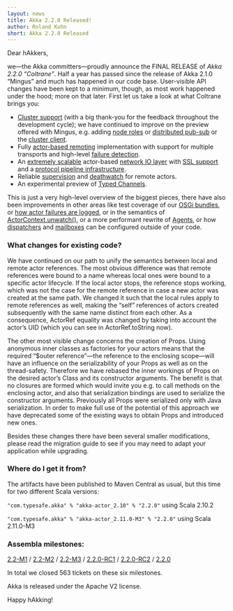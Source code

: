 ```yaml
---
layout: news
title: Akka 2.2.0 Released!
author: Roland Kuhn
short: Akka 2.2.0 Released
---
```


Dear hAkkers,

we—the Akka committers—proudly announce the FINAL RELEASE of *Akka 2.2.0
“Coltrane”*. Half a year has passed since the release of Akka 2.1.0 “Mingus” and
much has happened in our code base. User-visible API changes have been kept to
a minimum, though, as most work happened under the hood; more on that later.
First let us take a look at what Coltrane brings you:

* [Cluster support](http://doc.akka.io/docs/akka/2.2.0/common/cluster.html)
  (with a big thank-you for the feedback throughout the development cycle); we
  have continued to improve on the preview offered with Mingus, e.g. adding
  [node roles](http://doc.akka.io/docs/akka/2.2.0/scala/cluster-usage.html#Node_Roles)
  or [distributed pub-sub](http://doc.akka.io/docs/akka/2.2.0/scala/cluster-usage.html#Distributed_Publish_Subscribe_Pattern)
  or the [cluster client](http://doc.akka.io/docs/akka/2.2.0/scala/cluster-usage.html#Cluster_Client).
* Fully [actor-based remoting](http://doc.akka.io/docs/akka/2.2.0/java/remoting.html) implementation with support for multiple
  transports and high-level [failure detection](http://doc.akka.io/docs/akka/2.2.0/scala/remoting.html#Failure_Detector).
* An [extremely scalable](http://spray.io/blog/2013-05-24-benchmarking-spray/) actor-based [network IO layer](http://doc.akka.io/docs/akka/2.2.0/java/io.html) 
  with [SSL support](http://doc.akka.io/docs/akka/2.2.0/java/io-tcp.html#Usage_Example__TcpPipelineHandler_and_SSL) and a
  [protocol pipeline infrastructure](http://doc.akka.io/docs/akka/2.2.0/scala/io-codec.html).
* Reliable [supervision](http://doc.akka.io/docs/akka/2.2.0/java/remoting.html#Creating_Actors_Remotely) and 
  [deathwatch](http://doc.akka.io/docs/akka/2.2.0/scala/remoting.html#Watching_Remote_Actors) for remote actors.
* An experimental preview of [Typed Channels](http://doc.akka.io/docs/akka/2.2.0/scala/typed-channels.html).

This is just a very high-level overview of the biggest pieces, there have also
been improvements in other areas like test coverage of our [OSGi bundles](https://github.com/akka/akka/tree/v2.2.0/akka-samples/akka-sample-osgi-dining-hakkers), or [how
actor failures are logged](http://doc.akka.io/japi/akka/2.2.0/akka/actor/SupervisorStrategy.html#logFailure(akka.actor.ActorContext,%20akka.actor.ActorRef,%20java.lang.Throwable,%20akka.actor.SupervisorStrategy.Directive)),
or in the semantics of [ActorContext.unwatch()](http://doc.akka.io/docs/akka/2.2.0/scala/actors.html#Lifecycle_Monitoring_aka_DeathWatch), or a
more performant rewrite of [Agents](http://doc.akka.io/docs/akka/2.2.0/scala/agents.html), or how [dispatchers](http://doc.akka.io/docs/akka/2.2.0/scala/dispatchers.html) and 
[mailboxes](http://doc.akka.io/docs/akka/2.2.0/scala/mailboxes.html) can be configured outside of your code.

### What changes for existing code?

We have continued on our path to unify the semantics between local and remote
actor references. The most obvious difference was that remote references were
bound to a name whereas local ones were bound to a specific actor lifecycle. If
the local actor stops, the reference stops working, which was not the case for
the remote reference in case a new actor was created at the same path. We
changed it such that the local rules apply to remote references as well, making
the “self” references of actors created subsequently with the same name
distinct from each other. As a consequence, ActorRef equality was changed by
taking into account the actor’s UID (which you can see in ActorRef.toString
now).

The other most visible change concerns the creation of Props. Using anonymous
inner classes as factories for your actors means that the required “$outer
reference”—the reference to the enclosing scope—will have an influence on the
serializability of your Props as well as on the thread-safety. Therefore we
have rebased the inner workings of Props on the desired actor’s Class and
its constructor arguments. The benefit is that no closures are formed which
would invite you e.g. to call methods on the enclosing actor, and also that
serialization bindings are used to serialize the constructor arguments.
Previously all Props were serialized only with Java serialization. In order to
make full use of the potential of this approach we have deprecated some of the
existing ways to obtain Props and introduced new ones.

Besides these changes there have been several smaller modifications, please
read the migration guide to see if you may need to adapt your application while
upgrading.

### Where do I get it from?

The artifacts have been published to Maven Central as usual, but this time for two different Scala versions:

`"com.typesafe.akka" % "akka-actor_2.10" % "2.2.0"` using Scala 2.10.2

`"com.typesafe.akka" % "akka-actor_2.11.0-M3" % "2.2.0"` using Scala 2.11.0-M3


### Assembla milestones:

[2.2-M1](https://www.assembla.com/spaces/akka/milestones/2690943-2-2-m1) /
[2.2-M2](https://www.assembla.com/spaces/akka/milestones/2896213-2-2-m2) /
[2.2-M3](https://www.assembla.com/spaces/akka/milestones/2896943-2-2-m3) /
[2.2.0-RC1](https://www.assembla.com/spaces/akka/milestones/3089253-2-2-0-rc1) /
[2.2.0-RC2](https://www.assembla.com/spaces/akka/milestones/3602243-2-2-0-rc2) /
[2.2.0](https://www.assembla.com/spaces/akka/milestones/3984873-2-2-0)

In total we closed 563 tickets on these six milestones.


Akka is released under the Apache V2 license.


Happy hAkking!

